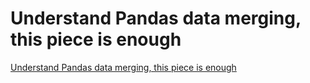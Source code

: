 # Understand Pandas data merging, this piece is enough
[Understand Pandas data merging, this piece is enough](https://aiwithcloud.com/2022/09/19/understand_pandas_data_merging_this_piece_is_enough/)